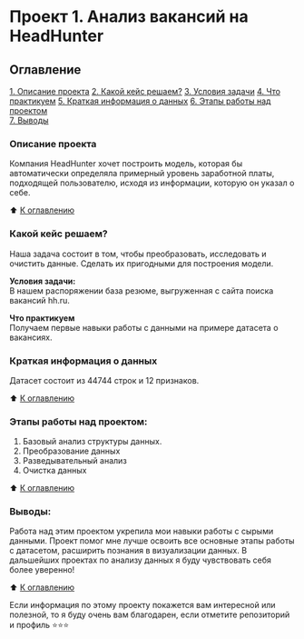 # Проект 1. Анализ вакансий на HeadHunter

## Оглавление  
[1. Описание проекта](https://github.com/alpisarev/sf_data_science/tree/main/project_1/README.md#Описание-проекта)
[2. Какой кейс решаем?](https://github.com/alpisarev/sf_data_science/tree/main/project_1/README.md#Какой-кейс-решаем)
[3. Условия задачи](https://github.com/alpisarev/sf_data_science/tree/main/project_1/README.md#Условия-задачи)
[4. Что практикуем](https://github.com/alpisarev/sf_data_science/tree/main/project_1/README.md#Что-практикуем)
[5. Краткая информация о данных](https://github.com/alpisarev/sf_data_science/tree/main/project_1/README.md#Краткая-информация-о-данных)
[6. Этапы работы над проектом](https://github.com/alpisarev/sf_data_science/tree/main/project_1/README.md#Этапы-работы-над-проектом)  
[7. Выводы](https://github.com/alpisarev/sf_data_science/tree/main/project_1/README.md#Выводы) 

### Описание проекта    
Компания HeadHunter хочет построить модель, которая бы автоматически определяла примерный уровень заработной платы, подходящей пользователю, исходя из информации, которую он указал о себе.

:arrow_up: [К оглавлению](https://github.com/alpisarev/sf_data_science/tree/main/project_0/README.md#Оглавление)


### Какой кейс решаем?    
Наша задача состоит в том, чтобы преобразовать, исследовать и очистить данные. Сделать их пригодными для построения модели.

**Условия задачи:**  
В нашем распоряжении база резюме, выгруженная с сайта поиска вакансий hh.ru.


**Что практикуем**     
Получаем первые навыки работы с данными на примере датасета о вакансиях.


### Краткая информация о данных
Датасет состоит из 44744 строк и 12 признаков. 
  
:arrow_up: [К оглавлению](https://github.com/alpisarev/sf_data_science/tree/main/project_0/README.md#Оглавление)


### Этапы работы над проектом:  
1. Базовый анализ структуры данных.
2. Преобразование данных
3. Разведывательный анализ
4. Очистка данных

:arrow_up: [К оглавлению](https://github.com/alpisarev/sf_data_science/tree/main/project_0/README.md#Оглавление)


### Выводы:  
Работа над этим проектом укрепила мои навыки работы с сырыми данными. Проект помог мне лучше освоить все основные этапы работы с датасетом, расширить познания в визуализации данных. В дальшейших проектах по анализу данных я буду чувствовать себя более уверенно!

:arrow_up: [К оглавлению](https://github.com/alpisarev/sf_data_science/tree/main/project_0/README.md#Оглавление)


Если информация по этому проекту покажется вам интересной или полезной, то я буду очень вам благодарен, если отметите репозиторий и профиль ⭐️⭐️⭐️